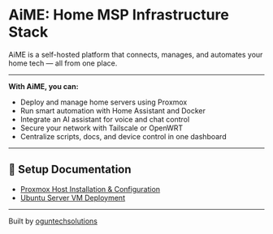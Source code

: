 
# AiME: Home MSP Infrastructure Stack

AiME is a self-hosted platform that connects, manages, and automates your home tech — all from one place.

---

**With AiME, you can:**

- Deploy and manage home servers using Proxmox
- Run smart automation with Home Assistant and Docker
- Integrate an AI assistant for voice and chat control
- Secure your network with Tailscale or OpenWRT
- Centralize scripts, docs, and device control in one dashboard


---

## 📘 Setup Documentation

- [Proxmox Host Installation & Configuration](proxmox-setup.md)
- [Ubuntu Server VM Deployment](ubuntu-vm-setup.md)

---

Built by [oguntechsolutions](https://github.com/oguntechsolutions)
